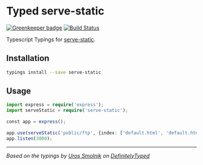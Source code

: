 # Typed serve-static

[![Greenkeeper badge](https://badges.greenkeeper.io/types/npm-serve-static.svg)](https://greenkeeper.io/)
[![Build Status](https://travis-ci.org/types/npm-serve-static.svg?branch=master)](https://travis-ci.org/types/npm-serve-static)

Typescript Typings for [serve-static](https://www.npmjs.com/package/serve-static).

## Installation
```sh
typings install --save serve-static
```

## Usage

```ts
import express = require('express');
import serveStatic = require('serve-static');
 
const app = express();
 
app.use(serveStatic('public/ftp', {index: ['default.html', 'default.htm']}));
app.listen(3000);
```

---------------------------------------

_Based on the typings by [Uros Smolnik](https://github.com/urossmolnik) on [DefinitelyTyped](https://github.com/DefinitelyTyped/DefinitelyTyped)_
